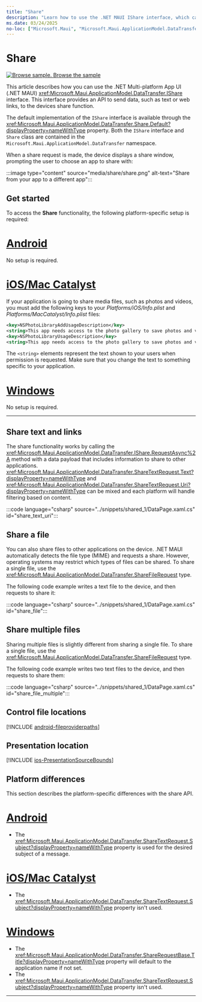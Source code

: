 ```yaml
---
title: "Share"
description: "Learn how to use the .NET MAUI IShare interface, which can share data, such as web links, to other applications on the device."
ms.date: 03/24/2025
no-loc: ["Microsoft.Maui", "Microsoft.Maui.ApplicationModel.DataTransfer"]
---
```


# Share

[![Browse sample.](~/media/code-sample.png) Browse the sample](/samples/dotnet/maui-samples/platformintegration-essentials)

This article describes how you can use the .NET Multi-platform App UI (.NET MAUI) <xref:Microsoft.Maui.ApplicationModel.DataTransfer.IShare> interface. This interface provides an API to send data, such as text or web links, to the devices share function.

The default implementation of the `IShare` interface is available through the <xref:Microsoft.Maui.ApplicationModel.DataTransfer.Share.Default?displayProperty=nameWithType> property. Both the `IShare` interface and `Share` class are contained in the `Microsoft.Maui.ApplicationModel.DataTransfer` namespace.

When a share request is made, the device displays a share window, prompting the user to choose an app to share with:

:::image type="content" source="media/share/share.png" alt-text="Share from your app to a different app":::

## Get started

To access the **Share** functionality, the following platform-specific setup is required:

<!-- markdownlint-disable MD025 -->
# [Android](#tab/android)

No setup is required.

# [iOS/Mac Catalyst](#tab/macios)

If your application is going to share media files, such as photos and videos, you must add the following keys to your _Platforms/iOS/Info.plist_ and _Platforms/MacCatalyst/Info.plist_ files:

```xml
<key>NSPhotoLibraryAddUsageDescription</key>
<string>This app needs access to the photo gallery to save photos and videos.</string>
<key>NSPhotoLibraryUsageDescription</key>
<string>This app needs access to the photo gallery to save photos and videos.</string>
```

The `<string>` elements represent the text shown to your users when permission is requested. Make sure that you change the text to something specific to your application.

# [Windows](#tab/windows)

No setup is required.

-----

## Share text and links

The share functionality works by calling the <xref:Microsoft.Maui.ApplicationModel.DataTransfer.IShare.RequestAsync%2A> method with a data payload that includes information to share to other applications. <xref:Microsoft.Maui.ApplicationModel.DataTransfer.ShareTextRequest.Text?displayProperty=nameWithType> and <xref:Microsoft.Maui.ApplicationModel.DataTransfer.ShareTextRequest.Uri?displayProperty=nameWithType> can be mixed and each platform will handle filtering based on content.

:::code language="csharp" source="../snippets/shared_1/DataPage.xaml.cs" id="share_text_uri":::

## Share a file

You can also share files to other applications on the device. .NET MAUI automatically detects the file type (MIME) and requests a share. However, operating systems may restrict which types of files can be shared. To share a single file, use the <xref:Microsoft.Maui.ApplicationModel.DataTransfer.ShareFileRequest> type.

The following code example writes a text file to the device, and then requests to share it:

:::code language="csharp" source="../snippets/shared_1/DataPage.xaml.cs" id="share_file":::

## Share multiple files

Sharing multiple files is slightly different from sharing a single file. To share a single file, use the <xref:Microsoft.Maui.ApplicationModel.DataTransfer.ShareFileRequest> type.

The following code example writes two text files to the device, and then requests to share them:

:::code language="csharp" source="../snippets/shared_1/DataPage.xaml.cs" id="share_file_multiple":::

## Control file locations

[!INCLUDE [android-fileproviderpaths](../includes/android-fileproviderpaths.md)]

## Presentation location

[!INCLUDE [ios-PresentationSourceBounds](../includes/ios-PresentationSourceBounds.md)]

## Platform differences

This section describes the platform-specific differences with the share API.

<!-- markdownlint-disable MD025 -->
<!-- markdownlint-disable MD024 -->
# [Android](#tab/android)

- The <xref:Microsoft.Maui.ApplicationModel.DataTransfer.ShareTextRequest.Subject?displayProperty=nameWithType> property is used for the desired subject of a message.

# [iOS/Mac Catalyst](#tab/macios)

- The <xref:Microsoft.Maui.ApplicationModel.DataTransfer.ShareTextRequest.Subject?displayProperty=nameWithType> property isn't used.

# [Windows](#tab/windows)

- The <xref:Microsoft.Maui.ApplicationModel.DataTransfer.ShareRequestBase.Title?displayProperty=nameWithType> property will default to the application name if not set.
- The <xref:Microsoft.Maui.ApplicationModel.DataTransfer.ShareTextRequest.Subject?displayProperty=nameWithType> property isn't used.

-----
<!-- markdownlint-enable MD024 -->
<!-- markdownlint-enable MD025 -->
